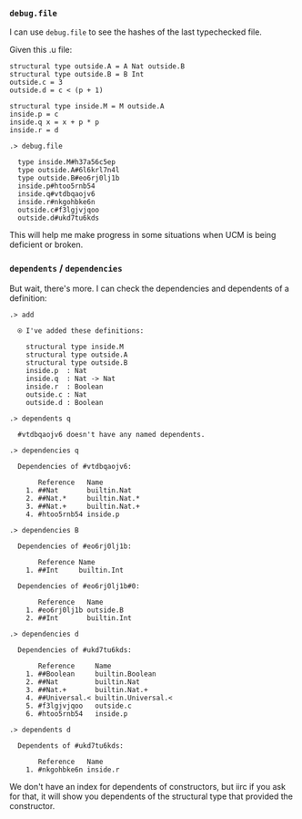 ### `debug.file`
I can use `debug.file` to see the hashes of the last typechecked file.

Given this .u file:
```unison
structural type outside.A = A Nat outside.B
structural type outside.B = B Int
outside.c = 3
outside.d = c < (p + 1)

structural type inside.M = M outside.A
inside.p = c
inside.q x = x + p * p
inside.r = d
```

```ucm
.> debug.file

  type inside.M#h37a56c5ep
  type outside.A#6l6krl7n4l
  type outside.B#eo6rj0lj1b
  inside.p#htoo5rnb54
  inside.q#vtdbqaojv6
  inside.r#nkgohbke6n
  outside.c#f3lgjvjqoo
  outside.d#ukd7tu6kds

```
This will help me make progress in some situations when UCM is being deficient or broken.

### `dependents` / `dependencies`
But wait, there's more.  I can check the dependencies and dependents of a definition:
```ucm
.> add

  ⍟ I've added these definitions:
  
    structural type inside.M
    structural type outside.A
    structural type outside.B
    inside.p  : Nat
    inside.q  : Nat -> Nat
    inside.r  : Boolean
    outside.c : Nat
    outside.d : Boolean

.> dependents q

  #vtdbqaojv6 doesn't have any named dependents.

.> dependencies q

  Dependencies of #vtdbqaojv6:
  
       Reference   Name
    1. ##Nat       builtin.Nat
    2. ##Nat.*     builtin.Nat.*
    3. ##Nat.+     builtin.Nat.+
    4. #htoo5rnb54 inside.p

.> dependencies B

  Dependencies of #eo6rj0lj1b:
  
       Reference Name
    1. ##Int     builtin.Int

  Dependencies of #eo6rj0lj1b#0:
  
       Reference   Name
    1. #eo6rj0lj1b outside.B
    2. ##Int       builtin.Int

.> dependencies d

  Dependencies of #ukd7tu6kds:
  
       Reference     Name
    1. ##Boolean     builtin.Boolean
    2. ##Nat         builtin.Nat
    3. ##Nat.+       builtin.Nat.+
    4. ##Universal.< builtin.Universal.<
    5. #f3lgjvjqoo   outside.c
    6. #htoo5rnb54   inside.p

.> dependents d

  Dependents of #ukd7tu6kds:
  
       Reference   Name
    1. #nkgohbke6n inside.r

```
We don't have an index for dependents of constructors, but iirc if you ask for that, it will show you dependents of the structural type that provided the constructor.
